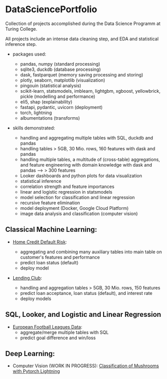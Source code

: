# DataSciencePortfolio
Collection of projects accomplished during the Data Science Programm at Turing College.

All projects include an intense data cleaning step, and EDA and statistical inference step.

- packages used:
   - pandas, numpy (standard processing)
   - sqlite3, duckdb (database processing)
   - dask, fastparquet (memory saving processing and storing)
   - plotly, seaborn, matplotlib (visualization)
   - pingouin (statistical analysis)
   - scikit-learn, statsmodels, imblearn, lightgbm, xgboost, yellowbrick, pickle (modelling and performance)
   - eli5, shap (explainability)
   - fastapi, pydantic, uvicorn (deployment)
   - torch, lightning
   - albumentations (transforms)

- skills demonstrated:
   - handling and aggregating multiple tables with SQL, duckdb and pandas
   - handling tables > 5GB, 30 Mio. rows, 160 features with dask and pandas
   - handling multiple tables, a multitude of (cross-table) aggregations, and 
       feature engineering with domain knowledge with dask and pandas --> > 300 features
   - Looker dashboards and python plots for data visualization
   - statistical inference
   - correlation strength and feature importances
   - linear and logistic regression in statsmodels
   - model selection for classification and linear regression
   - recursive feature elimination
   - model deployment (Docker, Google Cloud Platform)
   - image data analysis and classification (computer vision)



## Classical Machine Learning:

- [Home Credit Default Risk](./ML_Home_Credit/README.md): 
  - aggregating and combining many auxiliary tables into main table on customer's features and performance
  - predict loan status (default)
  - deploy model

- [Lending Club](./ML_Lending_Club/README.md): 
  - handling and aggregation tables > 5GB, 30 Mio. rows, 150 features
  - predict loan acceptance, loan status (default), and interest rate
  - deploy models


## SQL, Looker, and Logistic and Linear Regression

- [European Football Leagues Data](./DA_Football/README.md): 
   - aggregate/merge multiple tables with SQL
   - predict goal difference and win/loss

## Deep Learning:

- Computer Vision (WORK IN PROGRESS): [Classification of Mushrooms with Pytorch Lightning](./DL_Mushrooms/README.md)